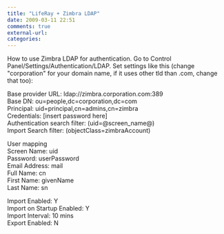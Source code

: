 ```yaml
---
title: "LifeRay + Zimbra LDAP"
date: 2009-03-11 22:51
comments: true
external-url:
categories:
---
```

How to use Zimbra LDAP for authentication. Go to Control Panel/Settings/Authentication/LDAP. Set settings like this (change "corporation" for your domain name, if it uses other tld than .com, change that too):  
  
Base provider URL: ldap://zimbra.corporation.com:389  
Base DN: ou=people,dc=corporation,dc=com  
Principal: uid=principal,cn=admins,cn=zimbra  
Credentials: [insert password here]  
Authentication search filter: (uid=@screen\_name@)  
Import Search filter: (objectClass=zimbraAccount)  
  
User mapping  
Screen Name: uid  
Password: userPassword  
Email Address: mail  
Full Name: cn  
First Name: givenName  
Last Name: sn  
  
Import Enabled: Y  
Import on Startup Enabled: Y  
Import Interval: 10 mins  
Export Enabled: N
